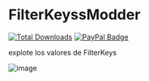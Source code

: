 # FilterKeyssModder
[![Total Downloads](https://img.shields.io/github/downloads/LuSlower/FilterKeyssModder/total.svg)](https://github.com/LuSlower/FilterKeyssModder/releases) [![PayPal Badge](https://img.shields.io/badge/PayPal-003087?logo=paypal&logoColor=fff&style=flat)](https://paypal.me/eldontweaks) 

explote los valores de FilterKeys

![image](https://github.com/user-attachments/assets/58191441-752a-4b3b-be75-7fa73b4987a3)

